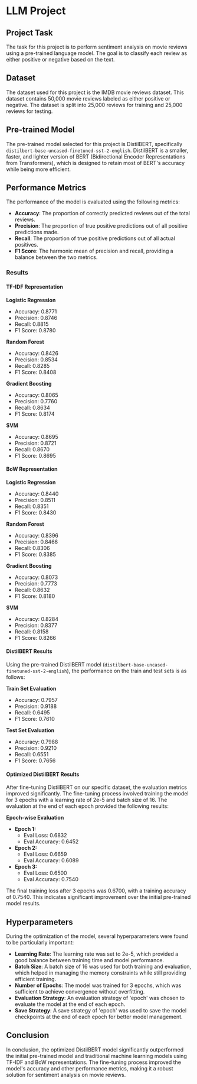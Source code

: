 # LLM Project

## Project Task
The task for this project is to perform sentiment analysis on movie reviews using a pre-trained language model. The goal is to classify each review as either positive or negative based on the text.

## Dataset
The dataset used for this project is the IMDB movie reviews dataset. This dataset contains 50,000 movie reviews labeled as either positive or negative. The dataset is split into 25,000 reviews for training and 25,000 reviews for testing.

## Pre-trained Model
The pre-trained model selected for this project is DistilBERT, specifically `distilbert-base-uncased-finetuned-sst-2-english`. DistilBERT is a smaller, faster, and lighter version of BERT (Bidirectional Encoder Representations from Transformers), which is designed to retain most of BERT's accuracy while being more efficient.

## Performance Metrics
The performance of the model is evaluated using the following metrics:
- **Accuracy**: The proportion of correctly predicted reviews out of the total reviews.
- **Precision**: The proportion of true positive predictions out of all positive predictions made.
- **Recall**: The proportion of true positive predictions out of all actual positives.
- **F1 Score**: The harmonic mean of precision and recall, providing a balance between the two metrics.

### Results

#### TF-IDF Representation
**Logistic Regression**
- Accuracy: 0.8771
- Precision: 0.8746
- Recall: 0.8815
- F1 Score: 0.8780

**Random Forest**
- Accuracy: 0.8426
- Precision: 0.8534
- Recall: 0.8285
- F1 Score: 0.8408

**Gradient Boosting**
- Accuracy: 0.8065
- Precision: 0.7760
- Recall: 0.8634
- F1 Score: 0.8174

**SVM**
- Accuracy: 0.8695
- Precision: 0.8721
- Recall: 0.8670
- F1 Score: 0.8695

#### BoW Representation
**Logistic Regression**
- Accuracy: 0.8440
- Precision: 0.8511
- Recall: 0.8351
- F1 Score: 0.8430

**Random Forest**
- Accuracy: 0.8396
- Precision: 0.8466
- Recall: 0.8306
- F1 Score: 0.8385

**Gradient Boosting**
- Accuracy: 0.8073
- Precision: 0.7773
- Recall: 0.8632
- F1 Score: 0.8180

**SVM**
- Accuracy: 0.8284
- Precision: 0.8377
- Recall: 0.8158
- F1 Score: 0.8266

#### DistilBERT Results
Using the pre-trained DistilBERT model (`distilbert-base-uncased-finetuned-sst-2-english`), the performance on the train and test sets is as follows:

**Train Set Evaluation**
- Accuracy: 0.7957
- Precision: 0.9188
- Recall: 0.6495
- F1 Score: 0.7610

**Test Set Evaluation**
- Accuracy: 0.7988
- Precision: 0.9210
- Recall: 0.6551
- F1 Score: 0.7656

#### Optimized DistilBERT Results
After fine-tuning DistilBERT on our specific dataset, the evaluation metrics improved significantly. The fine-tuning process involved training the model for 3 epochs with a learning rate of 2e-5 and batch size of 16. The evaluation at the end of each epoch provided the following results:

**Epoch-wise Evaluation**
- **Epoch 1:**
  - Eval Loss: 0.6832
  - Eval Accuracy: 0.6452
- **Epoch 2:**
  - Eval Loss: 0.6659
  - Eval Accuracy: 0.6089
- **Epoch 3:**
  - Eval Loss: 0.6500
  - Eval Accuracy: 0.7540

The final training loss after 3 epochs was 0.6700, with a training accuracy of 0.7540. This indicates significant improvement over the initial pre-trained model results.

## Hyperparameters
During the optimization of the model, several hyperparameters were found to be particularly important:

- **Learning Rate**: The learning rate was set to 2e-5, which provided a good balance between training time and model performance.
- **Batch Size**: A batch size of 16 was used for both training and evaluation, which helped in managing the memory constraints while still providing efficient training.
- **Number of Epochs**: The model was trained for 3 epochs, which was sufficient to achieve convergence without overfitting.
- **Evaluation Strategy**: An evaluation strategy of 'epoch' was chosen to evaluate the model at the end of each epoch.
- **Save Strategy**: A save strategy of 'epoch' was used to save the model checkpoints at the end of each epoch for better model management.

## Conclusion
In conclusion, the optimized DistilBERT model significantly outperformed the initial pre-trained model and traditional machine learning models using TF-IDF and BoW representations. The fine-tuning process improved the model's accuracy and other performance metrics, making it a robust solution for sentiment analysis on movie reviews.

